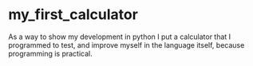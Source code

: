 # my_first_calculator
As a way to show my development in python I put a calculator that I programmed to test, and improve myself in the language itself, because programming is practical.
